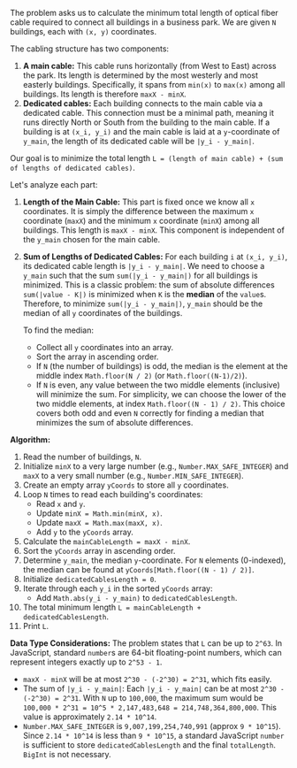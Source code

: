 The problem asks us to calculate the minimum total length of optical fiber cable required to connect all buildings in a business park. We are given `N` buildings, each with `(x, y)` coordinates.

The cabling structure has two components:
1.  **A main cable:** This cable runs horizontally (from West to East) across the park. Its length is determined by the most westerly and most easterly buildings. Specifically, it spans from `min(x)` to `max(x)` among all buildings. Its length is therefore `maxX - minX`.
2.  **Dedicated cables:** Each building connects to the main cable via a dedicated cable. This connection must be a minimal path, meaning it runs directly North or South from the building to the main cable. If a building is at `(x_i, y_i)` and the main cable is laid at a `y`-coordinate of `y_main`, the length of its dedicated cable will be `|y_i - y_main|`.

Our goal is to minimize the total length `L = (length of main cable) + (sum of lengths of dedicated cables)`.

Let's analyze each part:

1.  **Length of the Main Cable:**
    This part is fixed once we know all `x` coordinates. It is simply the difference between the maximum `x` coordinate (`maxX`) and the minimum `x` coordinate (`minX`) among all buildings. This length is `maxX - minX`. This component is independent of the `y_main` chosen for the main cable.

2.  **Sum of Lengths of Dedicated Cables:**
    For each building `i` at `(x_i, y_i)`, its dedicated cable length is `|y_i - y_main|`. We need to choose a `y_main` such that the sum `sum(|y_i - y_main|)` for all buildings is minimized.
    This is a classic problem: the sum of absolute differences `sum(|value - K|)` is minimized when `K` is the **median** of the `value`s.
    Therefore, to minimize `sum(|y_i - y_main|)`, `y_main` should be the median of all `y` coordinates of the buildings.

    To find the median:
    *   Collect all `y` coordinates into an array.
    *   Sort the array in ascending order.
    *   If `N` (the number of buildings) is odd, the median is the element at the middle index `Math.floor(N / 2)` (or `Math.floor((N-1)/2)`).
    *   If `N` is even, any value between the two middle elements (inclusive) will minimize the sum. For simplicity, we can choose the lower of the two middle elements, at index `Math.floor((N - 1) / 2)`. This choice covers both odd and even `N` correctly for finding a median that minimizes the sum of absolute differences.

**Algorithm:**

1.  Read the number of buildings, `N`.
2.  Initialize `minX` to a very large number (e.g., `Number.MAX_SAFE_INTEGER`) and `maxX` to a very small number (e.g., `Number.MIN_SAFE_INTEGER`).
3.  Create an empty array `yCoords` to store all `y` coordinates.
4.  Loop `N` times to read each building's coordinates:
    *   Read `x` and `y`.
    *   Update `minX = Math.min(minX, x)`.
    *   Update `maxX = Math.max(maxX, x)`.
    *   Add `y` to the `yCoords` array.
5.  Calculate the `mainCableLength = maxX - minX`.
6.  Sort the `yCoords` array in ascending order.
7.  Determine `y_main`, the median `y`-coordinate. For `N` elements (0-indexed), the median can be found at `yCoords[Math.floor((N - 1) / 2)]`.
8.  Initialize `dedicatedCablesLength = 0`.
9.  Iterate through each `y_i` in the sorted `yCoords` array:
    *   Add `Math.abs(y_i - y_main)` to `dedicatedCablesLength`.
10. The total minimum length `L = mainCableLength + dedicatedCablesLength`.
11. Print `L`.

**Data Type Considerations:**
The problem states that `L` can be up to `2^63`. In JavaScript, standard `number`s are 64-bit floating-point numbers, which can represent integers exactly up to `2^53 - 1`.
*   `maxX - minX` will be at most `2^30 - (-2^30) = 2^31`, which fits easily.
*   The sum of `|y_i - y_main|`: Each `|y_i - y_main|` can be at most `2^30 - (-2^30) = 2^31`. With `N` up to `100,000`, the maximum sum would be `100,000 * 2^31 = 10^5 * 2,147,483,648 = 214,748,364,800,000`. This value is approximately `2.14 * 10^14`.
*   `Number.MAX_SAFE_INTEGER` is `9,007,199,254,740,991` (approx `9 * 10^15`).
Since `2.14 * 10^14` is less than `9 * 10^15`, a standard JavaScript `number` is sufficient to store `dedicatedCablesLength` and the final `totalLength`. `BigInt` is not necessary.